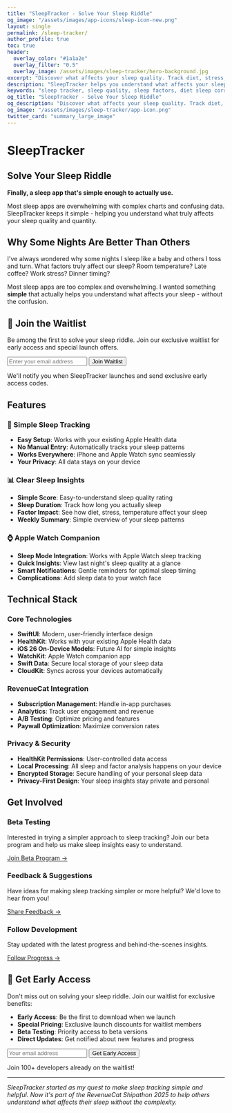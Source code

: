 ```yaml
---
title: "SleepTracker - Solve Your Sleep Riddle"
og_image: "/assets/images/app-icons/sleep-icon-new.png"
layout: single
permalink: /sleep-tracker/
author_profile: true
toc: true
header:
  overlay_color: "#1a1a2e"
  overlay_filter: "0.5"
  overlay_image: /assets/images/sleep-tracker/hero-background.jpg
excerpt: "Discover what affects your sleep quality. Track diet, stress, temperature & more to solve your sleep riddle with HealthKit integration."
description: "SleepTracker helps you understand what affects your sleep quality and quantity. Track diet, stress, room temperature, and other factors to discover your sleep patterns with HealthKit integration."
keywords: "sleep tracker, sleep quality, sleep factors, diet sleep correlation, stress sleep impact, room temperature sleep, HealthKit, Apple Watch, iOS app"
og_title: "SleepTracker - Solve Your Sleep Riddle"
og_description: "Discover what affects your sleep quality. Track diet, stress, temperature & more."
og_image: "/assets/images/sleep-tracker/app-icon.png"
twitter_card: "summary_large_image"
---
```


# SleepTracker

## Solve Your Sleep Riddle

**Finally, a sleep app that's simple enough to actually use.**

Most sleep apps are overwhelming with complex charts and confusing data. SleepTracker keeps it simple - helping you understand what truly affects your sleep quality and quantity.

<div class="hero-section">
  <div class="hero-content">
    <h2>Why Some Nights Are Better Than Others</h2>
    <p>I've always wondered why some nights I sleep like a baby and others I toss and turn. What factors truly affect our sleep? Room temperature? Late coffee? Work stress? Dinner timing?</p>
    <p>Most sleep apps are too complex and overwhelming. I wanted something <strong>simple</strong> that actually helps you understand what affects your sleep - without the confusion.</p>
  </div>
</div>

## 🚀 Join the Waitlist

Be among the first to solve your sleep riddle. Join our exclusive waitlist for early access and special launch offers.

<div class="waitlist-signup">
  <form action="https://formspree.io/f/mqalqoov" method="POST" class="waitlist-form">
    <div class="form-group">
      <input type="email" name="email" placeholder="Enter your email address" required class="email-input">
      <button type="submit" class="btn btn--primary">Join Waitlist</button>
    </div>
    <p class="form-note">We'll notify you when SleepTracker launches and send exclusive early access codes.</p>
  </form>
</div>

## Features

<div class="features-grid">
  <div class="feature-card">
    <h3>🌙 Simple Sleep Tracking</h3>
    <ul>
      <li><strong>Easy Setup</strong>: Works with your existing Apple Health data</li>
      <li><strong>No Manual Entry</strong>: Automatically tracks your sleep patterns</li>
      <li><strong>Works Everywhere</strong>: iPhone and Apple Watch sync seamlessly</li>
      <li><strong>Your Privacy</strong>: All data stays on your device</li>
    </ul>
  </div>

  <div class="feature-card">
    <h3>📊 Clear Sleep Insights</h3>
    <ul>
      <li><strong>Simple Score</strong>: Easy-to-understand sleep quality rating</li>
      <li><strong>Sleep Duration</strong>: Track how long you actually sleep</li>
      <li><strong>Factor Impact</strong>: See how diet, stress, temperature affect your sleep</li>
      <li><strong>Weekly Summary</strong>: Simple overview of your sleep patterns</li>
    </ul>
  </div>

  <div class="feature-card">
    <h3>⌚️ Apple Watch Companion</h3>
    <ul>
      <li><strong>Sleep Mode Integration</strong>: Works with Apple Watch sleep tracking</li>
      <li><strong>Quick Insights</strong>: View last night's sleep quality at a glance</li>
      <li><strong>Smart Notifications</strong>: Gentle reminders for optimal sleep timing</li>
      <li><strong>Complications</strong>: Add sleep data to your watch face</li>
    </ul>
  </div>
</div>

<!-- ## App Experience

### iOS Screens
<div style="display: flex; justify-content: center; gap: 20px; overflow-x: auto; padding: 20px 0;">
  <figure style="margin: 0; text-align: center; flex-shrink: 0;">
    <figcaption style="margin-bottom: 8px; font-weight: 500; color: #333;">Dashboard</figcaption>
    <img src="/assets/images/sleep-tracker/ios-dashboard.png" alt="iOS Dashboard" 
         style="width: 180px; height: auto; border-radius: 12px; box-shadow: 0 4px 8px rgba(0,0,0,0.1);">
  </figure>
  <figure style="margin: 0; text-align: center; flex-shrink: 0;">
    <figcaption style="margin-bottom: 8px; font-weight: 500; color: #333;">Sleep Analysis</figcaption>
    <img src="/assets/images/sleep-tracker/ios-analysis.png" alt="Sleep Analysis" 
         style="width: 180px; height: auto; border-radius: 12px; box-shadow: 0 4px 8px rgba(0,0,0,0.1);">
  </figure>
  <figure style="margin: 0; text-align: center; flex-shrink: 0;">
    <figcaption style="margin-bottom: 8px; font-weight: 500; color: #333;">Trends</figcaption>
    <img src="/assets/images/sleep-tracker/ios-trends.png" alt="Sleep Trends" 
         style="width: 180px; height: auto; border-radius: 12px; box-shadow: 0 4px 8px rgba(0,0,0,0.1);">
  </figure>
  <figure style="margin: 0; text-align: center; flex-shrink: 0;">
    <figcaption style="margin-bottom: 8px; font-weight: 500; color: #333;">Settings</figcaption>
    <img src="/assets/images/sleep-tracker/ios-settings.png" alt="Settings" 
         style="width: 180px; height: auto; border-radius: 12px; box-shadow: 0 4px 8px rgba(0,0,0,0.1);">
  </figure>
</div>

### Apple Watch
<div style="display: flex; justify-content: center; gap: 20px; overflow-x: auto; padding: 20px 0;">
  <figure style="margin: 0; text-align: center; flex-shrink: 0;">
    <figcaption style="margin-bottom: 8px; font-weight: 500; color: #333;">Sleep Summary</figcaption>
    <img src="/assets/images/sleep-tracker/watch-summary.png" alt="Watch Sleep Summary" 
         style="width: 120px; height: auto; border-radius: 12px; box-shadow: 0 4px 8px rgba(0,0,0,0.1);">
  </figure>
  <figure style="margin: 0; text-align: center; flex-shrink: 0;">
    <figcaption style="margin-bottom: 8px; font-weight: 500; color: #333;">Quick Stats</figcaption>
    <img src="/assets/images/sleep-tracker/watch-stats.png" alt="Watch Quick Stats" 
         style="width: 120px; height: auto; border-radius: 12px; box-shadow: 0 4px 8px rgba(0,0,0,0.1);">
  </figure>
  <figure style="margin: 0; text-align: center; flex-shrink: 0;">
    <figcaption style="margin-bottom: 8px; font-weight: 500; color: #333;">Complication</figcaption>
    <img src="/assets/images/sleep-tracker/watch-complication.png" alt="Watch Complication" 
         style="width: 120px; height: auto; border-radius: 12px; box-shadow: 0 4px 8px rgba(0,0,0,0.1);">
  </figure>
</div> -->


<!-- ## Development Progress

<div id="progress">
  <h2>🚀 Development Journey</h2>
  <p>Follow the weekly progress of SleepTracker development as part of the RevenueCat Shipathon 2025 hackathon.</p>
  
  <div class="progress-timeline">
    <div class="progress-item">
      <h3>Week 1: Foundation & Research</h3>
      <p>Project setup, HealthKit research, initial UI/UX design</p>
      <a href="/sleep-tracker/progress/2025/01/week-1/" class="btn btn--small">Read More →</a>
    </div>
    
    <div class="progress-item">
      <h3>Week 2: Core Functionality</h3>
      <p>HealthKit integration, sleep data processing, Apple Watch companion</p>
      <a href="/sleep-tracker/progress/2025/01/week-2/" class="btn btn--small">Read More →</a>
    </div>
    
    <div class="progress-item">
      <h3>Week 3: RevenueCat Integration</h3>
      <p>Monetization strategy, subscription management, analytics</p>
      <a href="/sleep-tracker/progress/2025/01/week-3/" class="btn btn--small">Read More →</a>
    </div>
    
    <div class="progress-item">
      <h3>Week 4: Beta Testing</h3>
      <p>User testing, bug fixes, App Store preparation</p>
      <a href="/sleep-tracker/progress/2025/01/week-4/" class="btn btn--small">Read More →</a>
    </div>
    
    <div class="progress-item">
      <h3>Week 5: Launch Preparation</h3>
      <p>Final polish, marketing materials, launch strategy</p>
      <a href="/sleep-tracker/progress/2025/01/week-5/" class="btn btn--small">Read More →</a>
    </div>
    
    <div class="progress-item">
      <h3>Week 6: Post-Launch</h3>
      <p>User feedback, analytics review, future roadmap</p>
      <a href="/sleep-tracker/progress/2025/01/week-6/" class="btn btn--small">Read More →</a>
    </div>
  </div>
  
  <a href="/sleep-tracker/progress/" class="btn btn--primary">View All Progress Updates →</a>
</div> -->

## Technical Stack

### Core Technologies
- **SwiftUI**: Modern, user-friendly interface design
- **HealthKit**: Works with your existing Apple Health data
- **iOS 26 On-Device Models**: Future AI for simple insights
- **WatchKit**: Apple Watch companion app
- **Swift Data**: Secure local storage of your sleep data
- **CloudKit**: Syncs across your devices automatically

### RevenueCat Integration
- **Subscription Management**: Handle in-app purchases
- **Analytics**: Track user engagement and revenue
- **A/B Testing**: Optimize pricing and features
- **Paywall Optimization**: Maximize conversion rates

### Privacy & Security
- **HealthKit Permissions**: User-controlled data access
- **Local Processing**: All sleep and factor analysis happens on your device
- **Encrypted Storage**: Secure handling of your personal sleep data
- **Privacy-First Design**: Your sleep insights stay private and personal

## Get Involved

### Beta Testing
Interested in trying a simpler approach to sleep tracking? Join our beta program and help us make sleep insights easy to understand.

<a href="mailto:ravi@rshankar.com?subject=SleepTracker Beta Testing" class="btn btn--success">Join Beta Program →</a>

### Feedback & Suggestions
Have ideas for making sleep tracking simpler or more helpful? We'd love to hear from you!

<a href="mailto:ravi@rshankar.com?subject=SleepTracker Feedback" class="btn btn--info">Share Feedback →</a>

### Follow Development
Stay updated with the latest progress and behind-the-scenes insights.

<a href="/sleep-tracker/progress/" class="btn btn--warning">Follow Progress →</a>

## 🎯 Get Early Access

Don't miss out on solving your sleep riddle. Join our waitlist for exclusive benefits:

- **Early Access**: Be the first to download when we launch
- **Special Pricing**: Exclusive launch discounts for waitlist members
- **Beta Testing**: Priority access to beta versions
- **Direct Updates**: Get notified about new features and progress

<div class="waitlist-signup waitlist-signup--secondary">
  <form action="https://formspree.io/f/mqalqoov" method="POST" class="waitlist-form">
    <div class="form-group">
      <input type="email" name="email" placeholder="Your email address" required class="email-input">
      <button type="submit" class="btn btn--success">Get Early Access</button>
    </div>
    <p class="form-note">Join 100+ developers already on the waitlist!</p>
  </form>
</div>

---

*SleepTracker started as my quest to make sleep tracking simple and helpful. Now it's part of the RevenueCat Shipathon 2025 to help others understand what affects their sleep without the complexity.*

<!-- Schema.org markup for software application -->
<script type="application/ld+json">
{
  "@context": "https://schema.org",
  "@type": "SoftwareApplication",
  "name": "SleepTracker - Intelligent Sleep Analysis",
  "operatingSystem": "iOS, watchOS",
  "applicationCategory": "HealthApplication",
  "description": "Solve your sleep riddle with intelligent factor analysis. Track sleep quality, quantity, and discover how diet, stress, temperature, and other factors affect your sleep patterns.",
  "offers": {
    "@type": "Offer",
    "availability": "PreOrder",
    "url": "https://sleep.rshankar.com"
  },
  "author": {
    "@type": "Person",
    "name": "Ravi Shankar"
  },
  "dateCreated": "2025-01-27",
  "keywords": "sleep tracking, sleep quality, sleep factors, diet sleep correlation, stress sleep impact, room temperature sleep, sleep analysis, HealthKit, Apple Watch, iOS app"
}
</script> 